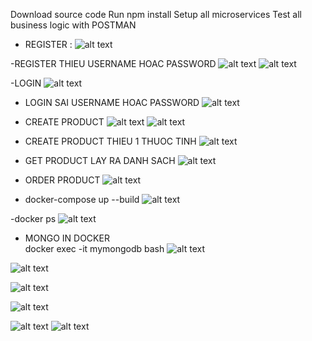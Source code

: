 Download source code
Run npm install
Setup all microservices
Test all business logic with POSTMAN

- REGISTER : 
![alt text](Public/image.PNG)

-REGISTER THIEU USERNAME HOAC PASSWORD 
![alt text][def]
![alt text](Public/img3.PNG)

-LOGIN 
![alt text](Public/img5.PNG)

- LOGIN SAI USERNAME HOAC PASSWORD 
![alt text](Public/img6.PNG)

- CREATE PRODUCT 
![alt text](Public/img7.PNG)
![alt text](Public/img8.PNG)

- CREATE PRODUCT THIEU 1 THUOC TINH 
![alt text](Public/img9.PNG)

- GET PRODUCT LAY RA DANH SACH 
![alt text](Public/img10.PNG)

- ORDER PRODUCT 
![alt text](Public/img12.PNG)

- docker-compose up --build
![alt text](Public/img11.PNG)

-docker ps
![alt text](Public/img13.PNG)


- MONGO IN DOCKER  
docker exec -it mymongodb bash
![alt text](Public/img14.PNG)

![alt text](Public/img15.PNG)

![alt text](Public/img17.PNG)

![alt text](Public/img18.PNG)

![alt text](Public/img19.PNG)
![alt text](Public/img20.PNG)

[def]: Public/img2.PNG